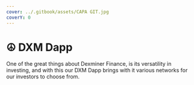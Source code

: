 ```yaml
---
cover: ../.gitbook/assets/CAPA GIT.jpg
coverY: 0
---
```


# ☮ DXM Dapp

One of the great things about Dexminer Finance, is its versatility in investing, and with this our DXM Dapp brings with it various networks for our investors to choose from.
